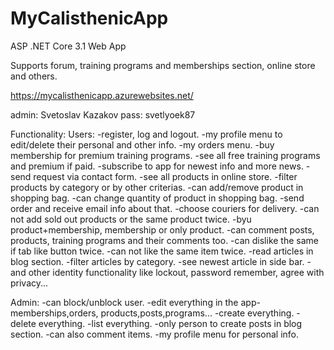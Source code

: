 # MyCalisthenicApp
ASP .NET Core 3.1 Web App 

Supports forum, training programs and memberships section, online store and others. 

https://mycalisthenicapp.azurewebsites.net/

admin: Svetoslav Kazakov pass: svetlyoek87

Functionality:
  Users:
  -register, log and logout.
  -my profile menu to edit/delete their personal and other info.
  -my orders menu.
  -buy membership for premium training programs.
  -see all free training programs and premium if paid.
  -subscribe to app for newest info and more news.
  -send request via contact form.
  -see all products in online store.
  -filter products by category or by other criterias.
  -can add/remove product in shopping bag.
  -can change quantity of product in shopping bag.
  -send order and receive email info about that.
  -choose couriers for delivery.
  -can not add sold out products or the same product twice.
  -byu product+membership, membership or only product.
  -can comment posts, products, training programs and their comments too.
  -can dislike the same if tab like button twice.
  -can not like the same item twice.
  -read articles in blog section.
  -filter articles by category.
  -see newest article in side bar.
  -and other identity functionality like lockout, password remember, agree with privacy...
  
 Admin:
  -can block/unblock user.
  -edit everything in the app-memberships,orders, products,posts,programs...
  -create everything.
  -delete everything.
  -list everything.
  -only person to create posts in blog section.
  -can also comment items.
  -my profile menu for personal info.
  
  
  
  
  
 
